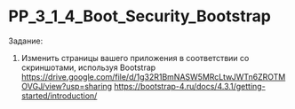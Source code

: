 # PP_3_1_4_Boot_Security_Bootstrap

Задание:
1. Изменить страницы вашего приложения в соответствии со скриншотами, используя Bootstrap
    https://drive.google.com/file/d/1g32R1BmNASW5MRcLtwJWTn6ZROTMOVGJ/view?usp=sharing
    https://bootstrap-4.ru/docs/4.3.1/getting-started/introduction/